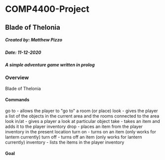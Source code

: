 # COMP4400-Project #
## Blade of Thelonia ##
##### Created by: Matthew Pizzo #####
##### Date: 11-12-2020 #####
##### A simple adventure game written in prolog #####


### Overview ###
Blade of Thelonia 

#### Commands ####
go to - allows the player to "go to" a room (or place)
look - gives the player a list of the objects in the current area and the rooms connected to the area
look in/at - gives a player a look at particular object 
take - takes an item and adds it to the player inventory
drop - places an item from the player inventory in the present location
turn on - turns on an item (only works for lantern currently)
turn off - turns off an item (only works for lantern currently)
inventory - lists the items in the player inventory 

#### Goal ####

